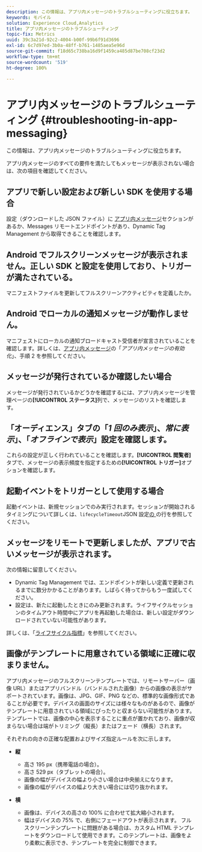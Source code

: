 ```yaml
---
description: この情報は、アプリ内メッセージのトラブルシューティングに役立ちます。
keywords: モバイル
solution: Experience Cloud,Analytics
title: アプリ内メッセージのトラブルシューティング
topic-fix: Metrics
uuid: 39c3a21d-92c2-4004-b00f-99b6f91d3696
exl-id: 6c7d97ed-3b0a-48ff-b761-1485aea5e96d
source-git-commit: f18d65c738ba16d9f1459ca485d87be708cf23d2
workflow-type: tm+mt
source-wordcount: '519'
ht-degree: 100%

---
```


# アプリ内メッセージのトラブルシューティング {#troubleshooting-in-app-messaging}

この情報は、アプリ内メッセージのトラブルシューティングに役立ちます。

アプリ内メッセージのすべての要件を満たしてもメッセージが表示されない場合は、次の項目を確認してください。

## アプリで新しい設定および新しい SDK を使用する場合

設定（ダウンロードした JSON ファイル）に [アプリ内メッセージ](/help/android/messaging-main/messaging/messaging.md)セクションがあるか、Messages リモートエンドポイントがあり、Dynamic Tag Management から取得できることを確認します。

## Android でフルスクリーンメッセージが表示されません。正しい SDK と設定を使用しており、トリガーが満たされている。

マニフェストファイルを更新してフルスクリーンアクティビティを定義したか。

## Android でローカルの通知メッセージが動作しません。

マニフェストにローカルの通知ブロードキャスト受信者が宣言されていることを確認します。詳しくは、[アプリ内メッセージ](/help/android/messaging-main/messaging/messaging.md)の「*アプリ内メッセージの有効化*」、手順 2 を参照してください。

## メッセージが発行されているか確認したい場合

メッセージが発行されているかどうかを確認するには、アプリ内メッセージを管理ページの&#x200B;**[!UICONTROL ステータス]**&#x200B;列で、メッセージのリストを確認します。

## 「オーディエンス」タブの「*1 回のみ表示*」、*常に表示*」、「*オフラインで表示*」設定を確認します。

これらの設定が正しく行われていることを確認します。**[!UICONTROL 閲覧者]**&#x200B;タブで、メッセージの表示頻度を指定するための&#x200B;**[!UICONTROL トリガー]**&#x200B;オプションを確認します。

## 起動イベントをトリガーとして使用する場合

起動イベントは、新規セッションでのみ実行されます。セッションが開始されるタイミングについて詳しくは、`lifecycleTimeout`JSON 設定[の ](/help/android/configuration/json-config/json-config.md) の行を参照してください。

## メッセージをリモートで更新しましたが、アプリで古いメッセージが表示されます。

次の情報に留意してください。

* Dynamic Tag Management では、エンドポイントが新しい定義で更新されるまでに数分かかることがあります。しばらく待ってからもう一度試してください。
* 設定は、新たに起動したときにのみ更新されます。ライフサイクルセッションのタイムアウト時間中にアプリを再起動した場合は、新しい設定がダウンロードされていない可能性があります。

詳しくは、「[ライフサイクル指標](/help/android/metrics.md)」を参照してください。

## 画像がテンプレートに用意されている領域に正確に収まりません。

アプリ内メッセージのフルスクリーンテンプレートでは、リモートサーバー（画像 URL）またはアプリバンドル（バンドルされた画像）からの画像の表示がサポートされています。画像は、JPG、GIF、PNG などの、標準的な画像形式であることが必要です。デバイスの画面のサイズには様々なものがあるので、画像がテンプレートに用意されている領域にぴったりと収まらない可能性があります。テンプレートでは、画像の中心を表示することに重点が置かれており、画像が収まらない場合は端がトリミング（縦長）またはフェード（横長）されます。

それぞれの向きの正確な配置およびサイズ指定ルールを次に示します。

* **縦**
   * 高さ 195 px（携帯電話の場合）。
   * 高さ 529 px（タブレットの場合）。
   * 画像の幅がデバイスの幅より小さい場合は中央揃えになります。
   * 画像の幅がデバイスの幅より大きい場合には切り抜かれます。

* **横**
   * 画像は、デバイスの高さの 100% に合わせて拡大縮小されます。
   * 幅はデバイスの 75% で、右側にフェードアウトが表示されます。
   フルスクリーンテンプレートに問題がある場合は、カスタム HTML テンプレートをダウンロードして使用できます。このテンプレートは、画像をより柔軟に表示でき、テンプレートを完全に制御できます。
